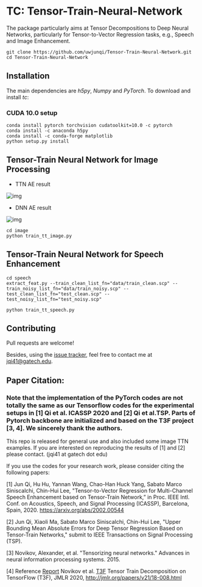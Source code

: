 # TC: Tensor-Train-Neural-Network

The package particularly aims at Tensor Decompositions to Deep Neural Networks, particularly for Tensor-to-Vector Regression tasks, e.g., Speech and Image Enhancement. 

```
git clone https://github.com/uwjunqi/Tensor-Train-Neural-Network.git
cd Tensor-Train-Neural-Network
```

## Installation

The main dependencies are *h5py*, *Numpy* and *PyTorch*. To download and install *tc*:

### CUDA 10.0 setup

```
conda install pytorch torchvision cudatoolkit=10.0 -c pytorch
conda install -c anaconda h5py 
conda install -c conda-forge matplotlib 
python setup.py install
```

## Tensor-Train Neural Network for Image Processing

- TTN AE result

![img](https://github.com/uwjunqi/Tensor-Train-Neural-Network/blob/master/image/ttn.png)

- DNN AE result

![img](https://github.com/uwjunqi/Tensor-Train-Neural-Network/blob/master/image/ae_results.png)

```
cd image
python train_tt_image.py
```


## Tensor-Train Neural Network for Speech Enhancement

```
cd speech
extract_feat.py --train_clean_list_fn="data/train_clean.scp" --train_noisy_list_fn="data/train_noisy.scp" --test_clean_list_fn="test_clean.scp" --test_noisy_list_fn="test_noisy.scp"
```

```shell
python train_tt_speech.py
```

## Contributing

Pull requests are welcome!

Besides, using the [issue tracker](https://github.com/uwjunqi/Tensor-Train-Neural-Network/issues), feel free to contact me at <jqi41@gatech.edu>. 


## Paper Citation:

### Note that the implementation of the PyTorch codes are not totally the same as our Tensorflow codes for the experimental setups in [1] Qi et al. ICASSP 2020 and [2] Qi et al.TSP. Parts of Pytorch backbone are initialized and based on the T3F project [3, 4]. We sincerely thank the authors.
This repo is released for general use and also included some image TTN examples. 
If you are interested on reproducing the results of [1] and [2] please contact. (jqi41 at gatech dot edu)


If you use the codes for your research work, please consider citing the following papers:

[1] Jun Qi, Hu Hu, Yannan Wang, Chao-Han Huck Yang, Sabato Marco Siniscalchi, Chin-Hui Lee, "Tensor-to-Vector Regression for Multi-Channel Speech Enhancement based on Tensor-Train Network,” in Proc. IEEE Intl. Conf. on Acoustics, Speech, and Signal Processing (ICASSP), Barcelona, Spain, 2020. 
https://arxiv.org/abs/2002.00544

[2] Jun Qi, Xiaoli Ma, Sabato Marco Siniscalchi, Chin-Hui Lee, "Upper Bounding Mean Absolute Errors for Deep Tensor Regression Based on Tensor-Train Networks," submit to IEEE Transactions on Signal Processing (TSP). 

[3] Novikov, Alexander, et al. "Tensorizing neural networks." Advances in neural information processing systems. 2015.

[4] Reference [Report](https://arxiv.org/abs/1801.01928v1) Novikov et al. [T3F](https://github.com/Bihaqo/t3f) Tensor Train Decomposition on TensorFlow (T3F), JMLR 2020, http://jmlr.org/papers/v21/18-008.html

